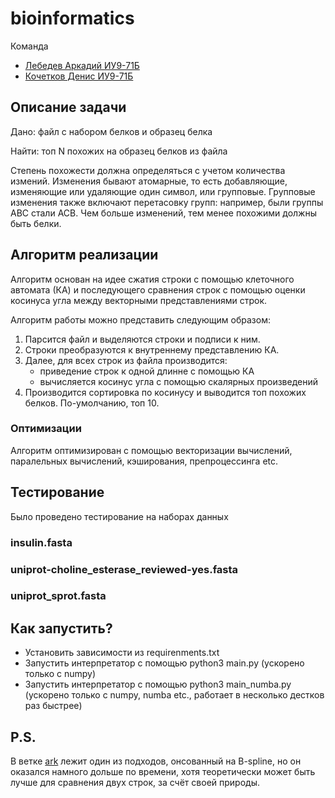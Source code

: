 # bioinformatics

Команда
- [Лебедев Аркадий ИУ9-71Б](https://github.com/ark2016)
- [Кочетков Денис ИУ9-71Б](https://github.com/HumsterProgrammer)

## Описание задачи

Дано: файл с набором белков и образец белка

Найти: топ N похожих на образец белков из файла

Степень похожести должна определяться с учетом количества измений. Изменения бывают атомарные, то есть добавляющие, изменяющие или удаляющие один символ, или групповые. Групповые изменения также включают перетасовку групп: например, были группы ABC стали ACB. Чем больше изменений, тем менее похожими должны быть белки.

## Алгоритм реализации

Алгоритм основан на идее сжатия строки с помощью клеточного автомата (КА) и последующего сравнения строк с помощью оценки косинуса угла между векторными представлениями строк.

Алгоритм работы можно представить следующим образом:
1. Парсится файл и выделяются строки и подписи к ним.
2. Строки преобразуются к внутреннему представлению КА.
3. Далее, для всех строк из файла производится:
	- приведение строк к одной длинне с помощью КА
	- вычисляется косинус угла с помощью скалярных произведений
4. Производится сортировка по косинусу и выводится топ похожих белков. По-умолчанию, топ 10.

### Оптимизации

Алгоритм оптимизирован с помощью векторизации вычислений, паралельных вычислений, кэширования, препроцессинга etc.

## Тестирование
Было проведено тестирование на наборах данных 

### insulin.fasta

### uniprot-choline_esterase_reviewed-yes.fasta

### uniprot_sprot.fasta

## Как запустить?

- Установить зависимости из requirenments.txt
- Запустить интерпретатор с помощью python3 main.py (ускорено только с numpy)
- Запустить интерпретатор с помощью python3 main_numba.py (ускорено только с numpy, numba etc., работает в несколько дестков раз быстрее)

## P.S.

В ветке [ark](https://github.com/ark2016/bioinformatics/tree/ark) лежит один из подходов, онсованный на B-spline, но он оказался намного дольше по времени, хотя теоретически может быть лучше для сравнения двух строк, за счёт своей природы.



